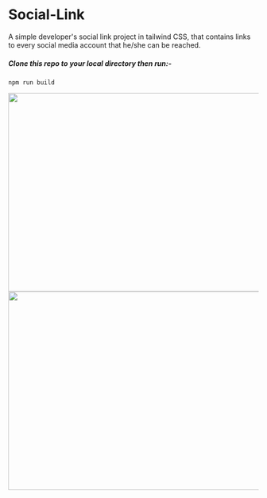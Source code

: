 # Social-Link
A simple developer's social link project in tailwind CSS, that contains links to every social media account that he/she can be reached.

##### Clone this repo to your local directory then run:-
```
npm run build

```

<img src="https://github.com/Marx-wrld/Social-Link/assets/105711066/cbfb8ad4-037a-4bb7-bc29-d78ff69065cf.jpg" width="800" height="400" align="left"/>

<img src="https://github.com/Marx-wrld/Social-Link/assets/105711066/caf23e7d-90ae-47bf-9c73-747e775ddf3d.jpg" width="800" height="400" align="left"/>

